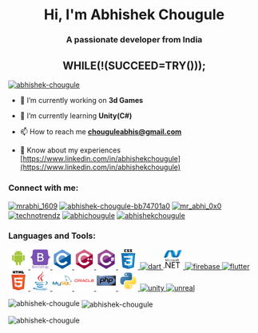 <h1 align="center">Hi, I'm Abhishek Chougule</h1>
<h3 align="center">A passionate developer from India</h3>
<h2 align="center">WHILE(!(SUCCEED=TRY()));</h2>
<p align="left"> <a href="https://github.com/ryo-ma/github-profile-trophy"><img src="https://github-profile-trophy.vercel.app/?username=abhishek-chougule" alt="abhishek-chougule" /></a> </p>

- 🔭 I’m currently working on **3d Games**

- 🌱 I’m currently learning **Unity(C#)**

- 📫 How to reach me **chouguleabhis@gmail.com**

- 📄 Know about my experiences [https://www.linkedin.com/in/abhishekchougule](https://www.linkedin.com/in/abhishekchougule)

<h3 align="left">Connect with me:</h3>
<p align="left">
<a href="https://twitter.com/mrabhi_1609" target="blank"><img align="center" src="https://mynottingham.nottingham.ac.uk/cs/psprd/cache/1/UN_IH_SOCIALTWITTER_UKE_1.PNG" alt="mrabhi_1609" height="30" width="30" /></a>
<a href="https://linkedin.com/in/abhishek-chougule-bb74701a0" target="blank"><img align="center" src="https://mynottingham.nottingham.ac.uk/cs/psprd/cache/1/UN_IH_SOCIALLINKEDIN_UKE_1.png" alt="abhishek-chougule-bb74701a0" height="30" width="30" /></a>
<a href="https://instagram.com/mr_abhi_0x0" target="blank"><img align="center" src="https://mynottingham.nottingham.ac.uk/cs/psprd/cache/1/UN_IHUB_INSTGRM_UKE_1.PNG" alt="mr_abhi_0x0" height="30" width="30" /></a>
<a href="https://www.youtube.com/c/technotrendz" target="blank"><img align="center" src="https://mynottingham.nottingham.ac.uk/cs/psprd/cache/1/UN_IH_YOUTUBE_UKE_1.png" alt="technotrendz" height="30" width="40" /></a>
<a href="https://www.codechef.com/users/abhichougule" target="blank"><img align="center" src="https://cdn.jsdelivr.net/npm/simple-icons@3.1.0/icons/codechef.svg" alt="abhichougule" height="30" width="40" /></a>
<a href="https://www.hackerrank.com/abhishekchougule" target="blank"><img align="center" src="https://upload.wikimedia.org/wikipedia/commons/6/65/HackerRank_logo.png" alt="abhishekchougule" height="30" width="30" /></a>
</p>

<h3 align="left">Languages and Tools:</h3>
<p align="left"> <a href="https://developer.android.com" target="_blank"> <img src="https://raw.githubusercontent.com/devicons/devicon/master/icons/android/android-original-wordmark.svg" alt="android" width="40" height="40"/> </a> <a href="https://getbootstrap.com" target="_blank"> <img src="https://raw.githubusercontent.com/devicons/devicon/master/icons/bootstrap/bootstrap-plain-wordmark.svg" alt="bootstrap" width="40" height="40"/> </a> <a href="https://www.cprogramming.com/" target="_blank"> <img src="https://raw.githubusercontent.com/devicons/devicon/master/icons/c/c-original.svg" alt="c" width="40" height="40"/> </a> <a href="https://www.w3schools.com/cpp/" target="_blank"> <img src="https://raw.githubusercontent.com/devicons/devicon/master/icons/cplusplus/cplusplus-original.svg" alt="cplusplus" width="40" height="40"/> </a> <a href="https://www.w3schools.com/cs/" target="_blank"> <img src="https://raw.githubusercontent.com/devicons/devicon/master/icons/csharp/csharp-original.svg" alt="csharp" width="40" height="40"/> </a> <a href="https://www.w3schools.com/css/" target="_blank"> <img src="https://raw.githubusercontent.com/devicons/devicon/master/icons/css3/css3-original-wordmark.svg" alt="css3" width="40" height="40"/> </a> <a href="https://dart.dev" target="_blank"> <img src="https://www.vectorlogo.zone/logos/dartlang/dartlang-icon.svg" alt="dart" width="40" height="40"/> </a> <a href="https://dotnet.microsoft.com/" target="_blank"> <img src="https://raw.githubusercontent.com/devicons/devicon/master/icons/dot-net/dot-net-original-wordmark.svg" alt="dotnet" width="40" height="40"/> </a> <a href="https://firebase.google.com/" target="_blank"> <img src="https://www.vectorlogo.zone/logos/firebase/firebase-icon.svg" alt="firebase" width="40" height="40"/> </a> <a href="https://flutter.dev" target="_blank"> <img src="https://www.vectorlogo.zone/logos/flutterio/flutterio-icon.svg" alt="flutter" width="40" height="40"/> </a> <a href="https://www.w3.org/html/" target="_blank"> <img src="https://raw.githubusercontent.com/devicons/devicon/master/icons/html5/html5-original-wordmark.svg" alt="html5" width="40" height="40"/> </a> <a href="https://www.java.com" target="_blank"> <img src="https://raw.githubusercontent.com/devicons/devicon/master/icons/java/java-original.svg" alt="java" width="40" height="40"/> </a> <a href="https://www.mysql.com/" target="_blank"> <img src="https://raw.githubusercontent.com/devicons/devicon/master/icons/mysql/mysql-original-wordmark.svg" alt="mysql" width="40" height="40"/> </a> <a href="https://www.oracle.com/" target="_blank"> <img src="https://raw.githubusercontent.com/devicons/devicon/master/icons/oracle/oracle-original.svg" alt="oracle" width="40" height="40"/> </a> <a href="https://www.php.net" target="_blank"> <img src="https://raw.githubusercontent.com/devicons/devicon/master/icons/php/php-original.svg" alt="php" width="40" height="40"/> </a> <a href="https://www.python.org" target="_blank"> <img src="https://raw.githubusercontent.com/devicons/devicon/master/icons/python/python-original.svg" alt="python" width="40" height="40"/> </a> <a href="https://unity.com/" target="_blank"> <img src="https://www.vectorlogo.zone/logos/unity3d/unity3d-icon.svg" alt="unity" width="40" height="40"/> </a> <a href="https://unrealengine.com/" target="_blank"> <img src="https://raw.githubusercontent.com/kenangundogan/fontisto/036b7eca71aab1bef8e6a0518f7329f13ed62f6b/icons/svg/brand/unreal-engine.svg" alt="unreal" width="40" height="40"/> </a> </p>

<p><img align="left" src="https://github-readme-stats.vercel.app/api/top-langs?username=abhishek-chougule&show_icons=true&locale=en&layout=compact" alt="abhishek-chougule" /></p>

<p>&nbsp;<img align="center" src="https://github-readme-stats.vercel.app/api?username=abhishek-chougule&show_icons=true&locale=en" alt="abhishek-chougule" /></p>

<p><img align="center" src="https://github-readme-streak-stats.herokuapp.com/?user=abhishek-chougule&" alt="abhishek-chougule" /></p>

